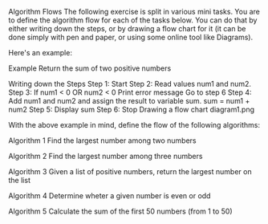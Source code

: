 Algorithm Flows
The following exercise is split in various mini tasks. You are to define the algorithm flow for each of the tasks below. You can do that by either writing down the steps, or by drawing a flow chart for it (it can be done simply with pen and paper, or using some online tool like Diagrams).

Here's an example:

Example
Return the sum of two positive numbers

Writing down the Steps
Step 1: Start
Step 2: Read values num1 and num2.
Step 3: If num1 < 0 OR num2 < 0
Print error message
Go to step 6
Step 4: Add num1 and num2 and assign the result to variable sum.
sum = num1 + num2
Step 5: Display sum
Step 6: Stop
Drawing a flow chart
diagram1.png

With the above example in mind, define the flow of the following algorithms:

Algorithm 1
Find the largest number among two numbers

Algorithm 2
Find the largest number among three numbers

Algorithm 3
Given a list of positive numbers, return the largest number on the list

Algorithm 4
Determine wheter a given number is even or odd

Algorithm 5
Calculate the sum of the first 50 numbers (from 1 to 50)